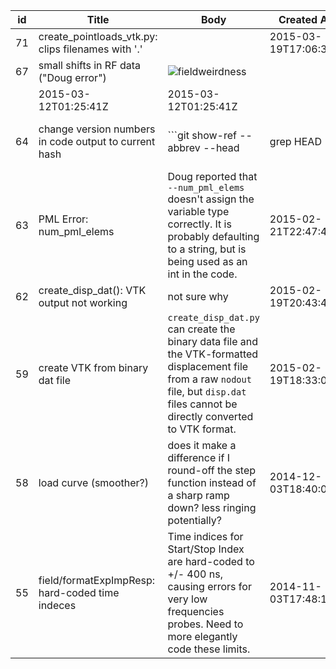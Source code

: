 id  |  Title                                                  |  Body                                                                                                                                                                                                 |  Created At            |  Updated At          
----|---------------------------------------------------------|-------------------------------------------------------------------------------------------------------------------------------------------------------------------------------------------------------|------------------------|----------------------
71  |  create_pointloads_vtk.py: clips filenames with '.'     |                                                                                                                                                                                                       |  2015-03-19T17:06:32Z  |  2015-03-19T17:06:32Z
67  |  small shifts in RF data ("Doug error")                 |  ![fieldweirdness](https://cloud.githubusercontent.com/assets/3239175/6610399/17806a4c-c835-11e4-847f-03c37cf29da2.png)
                                                                              |  2015-03-12T01:25:41Z  |  2015-03-12T01:25:41Z
64  |  change version numbers in code output to current hash  |  ```git show-ref --abbrev --head | grep HEAD | awk {'print $1}'``` is a good starting point                                                                                                           |  2015-02-23T17:25:03Z  |  2015-02-23T17:26:15Z
63  |  PML Error: num_pml_elems                               |  Doug reported that ```--num_pml_elems``` doesn't assign the variable type correctly.  It is probably defaulting to a string, but is being used as an int in the code.                                |  2015-02-21T22:47:49Z  |  2015-02-21T22:47:49Z
62  |  create_disp_dat(): VTK output not working              |  not sure why                                                                                                                                                                                         |  2015-02-19T20:43:47Z  |  2015-02-19T21:20:53Z
59  |  create VTK from binary dat file                        |  ```create_disp_dat.py``` can create the binary data file and the VTK-formatted displacement file from a raw ```nodout``` file, but ```disp.dat``` files cannot be directly converted to VTK format.  |  2015-02-19T18:33:07Z  |  2015-02-19T18:33:07Z
58  |  load curve (smoother?)                                 |  does it make a difference if I round-off the step function instead of a sharp ramp down?  less ringing potentially?                                                                                  |  2014-12-03T18:40:07Z  |  2014-12-03T18:40:07Z
55  |  field/formatExpImpResp: hard-coded time indeces        |  Time indices for Start/Stop Index are hard-coded to +/- 400 ns, causing errors for very low frequencies probes.  Need to more elegantly code these limits.                                           |  2014-11-03T17:48:16Z  |  2014-11-03T17:54:58Z
